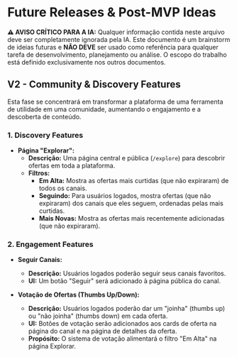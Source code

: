 # Future Releases & Post-MVP Ideas

**⚠️ AVISO CRÍTICO PARA A IA:** Qualquer informação contida neste arquivo deve ser completamente ignorada pela IA. Este documento é um brainstorm de ideias futuras e **NÃO DEVE** ser usado como referência para qualquer tarefa de desenvolvimento, planejamento ou análise. O escopo do trabalho está definido exclusivamente nos outros documentos.

## V2 - Community & Discovery Features

Esta fase se concentrará em transformar a plataforma de uma ferramenta de utilidade em uma comunidade, aumentando o engajamento e a descoberta de conteúdo.

### 1. Discovery Features

*   **Página "Explorar":**
    *   **Descrição:** Uma página central e pública (`/explore`) para descobrir ofertas em toda a plataforma.
    *   **Filtros:**
        *   **Em Alta:** Mostra as ofertas mais curtidas (que não expiraram) de todos os canais.
        *   **Seguindo:** Para usuários logados, mostra ofertas (que não expiraram) dos canais que eles seguem, ordenadas pelas mais curtidas.
        *   **Mais Novas:** Mostra as ofertas mais recentemente adicionadas (que não expiraram).

### 2. Engagement Features

*   **Seguir Canais:**
    *   **Descrição:** Usuários logados poderão seguir seus canais favoritos.
    *   **UI:** Um botão "Seguir" será adicionado à página pública do canal.

*   **Votação de Ofertas (Thumbs Up/Down):**
    *   **Descrição:** Usuários logados poderão dar um "joinha" (thumbs up) ou "não joinha" (thumbs down) em cada oferta.
    *   **UI:** Botões de votação serão adicionados aos cards de oferta na página do canal e na página de detalhes da oferta.
    *   **Propósito:** O sistema de votação alimentará o filtro "Em Alta" na página Explorar.
